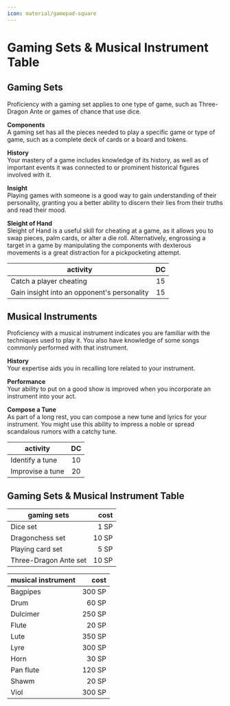 ```yaml
---
icon: material/gamepad-square
---
```


# Gaming Sets & Musical Instrument Table

## Gaming Sets

Proficiency with a gaming set applies to one type of game, such as Three-Dragon Ante or games of chance that use dice.

**Components**  
A gaming set has all the pieces needed to play a specific game or type of game, such as a complete deck of cards or a board and tokens.

**History**  
Your mastery of a game includes knowledge of its history, as well as of important events it was connected to or prominent historical figures involved with it.

**Insight**  
Playing games with someone is a good way to gain understanding of their personality, granting you a better ability to discern their lies from their truths and read their mood.

**Sleight of Hand**  
Sleight of Hand is a useful skill for cheating at a game, as it allows you to swap pieces, palm cards, or alter a die roll. Alternatively, engrossing a target in a game by manipulating the components with dexterous movements is a great distraction for a pickpocketing attempt.

| activity | DC |
| --- | :-: |
| Catch a player cheating | 15 |
| Gain insight into an opponent's personality | 15 |

## Musical Instruments

Proficiency with a musical instrument indicates you are familiar with the techniques used to play it. You also have knowledge of some songs commonly performed with that instrument.

**History**  
Your expertise aids you in recalling lore related to your instrument.

**Performance**  
Your ability to put on a good show is improved when you incorporate an instrument into your act.

**Compose a Tune**  
As part of a long rest, you can compose a new tune and lyrics for your instrument. You might use this ability to impress a noble or spread scandalous rumors with a catchy tune.

| activity | DC |
| --- | :-: |
| Identify a tune | 10 |
| Improvise a tune | 20 |

## Gaming Sets & Musical Instrument Table

| gaming sets | cost |
| --- | --: |
| Dice set | 1 SP |
| Dragonchess set | 10 SP |
| Playing card set | 5 SP |
| Three-Dragon Ante set | 10 SP |

| musical instrument | cost |
| --- | --: |
| Bagpipes | 300 SP |
| Drum | 60 SP |
| Dulcimer | 250 SP |
| Flute | 20 SP |
| Lute | 350 SP |
| Lyre | 300 SP |
| Horn | 30 SP |
| Pan flute | 120 SP |
| Shawm | 20 SP |
| Viol | 300 SP |
